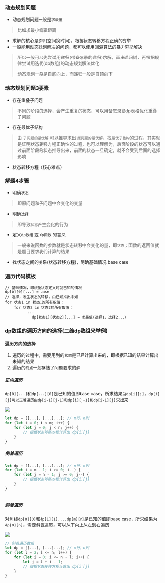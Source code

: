 ### 动态规划问题
* 动态规划问题一般是`求最值`
> 比如求最小编辑距离
* 求解的核心是`穷举`(空间换时间)，根据状态转移方程正确的穷举
* 一般能用动态规划解决的问题，都可以使用回溯算法的暴力穷举解决
>所以一般可以先尝试用递归(带备忘录的递归)求解，画出递归树，再根据规律尝试用迭代(dp数组)的动态规划解法优化
>
>动态规划一般是自底向上，而递归一般是自顶向下

### 动态规划问题3要素
* 存在重叠子问题
>不同的阶段的选择，会产生重复的状态，可以用备忘录或dp表格优化重叠子问题
* 存在最优子结构
>由 `子问题的最优解` 可以推导求出 `原问题的最优解`，找`最优⼦结构`的过程，其实就是证明状态转移⽅程正确性的过程，也可以理解为，后面阶段的状态可以通过前面阶段的状态推导出来，前面的状态一旦确定，就不会受到后面的选择影响
* 状态转移方程（核心难点）

### 解题4步骤
* 明确`状态`
>即原问题和子问题中会变化的变量
* 明确`选择`
>即导致`状态`产生变化的行为
* 定义`dp数组` 或 `dp函数` 的含义
>一般来说函数的参数就是状态转移中会变化的量，即`状态`；函数的返回值就是题目要求我们计算的结果
* 找状态之间的关系(状态转移方程)，明确基础情况 base case 


### 遍历代码模板
```
// 基础情况，即根据状态定义时就已知的情况
dp[0][0][...] = base
// 选择，发生状态的转移，由已知推出未知
for 状态1 in 状态1的所有取值：
    for 状态2 in 状态2的所有取值：
          ...
            dp[状态1][状态2][...] = 求最值(选择1，选择2...)
```

### dp数组的遍历方向的选择(⼆维dp数组来举例)

#### 遍历方向的选择
1. 遍历的过程中，需要用到的`状态`是已经计算出来的，即根据已知的结果计算出未知的结果
2. 遍历的`终点`一般存储了问题要求的`解`

##### 正向遍历

`dp[0][...]`和`dp[...][0]`是已知的值即base case，所求结果为`dp[i][j]`，`dp[i][j]可以正着遍历由dp[i-1][j-1]和dp[i][j-1]和dp[i-1][j]`求出来

![](https://gitee.com/sinkhaha/picture/raw/master/img/leetcode/%E5%8A%A8%E6%80%81%E8%A7%84%E5%88%92%E6%AD%A3%E7%9D%80%E9%81%8D%E5%8E%86drawio.png)

```javascript
let dp = [[...], [...]...]; // m行，n列
for (let i = 0; i < m; i++) {
    for (let j = 0; j < n; j++) {
        // 根据状态转移方程计算出 dp[i][j]
    }
}
```
##### 倒着遍历

```javascript
let dp = [[...], [...]...]; // m行，n列
for (let i = m - 1; i >= 0; i--) {
    for (let j = n - 1; j >= 0; j--) {
        // 根据状态转移方程计算出 dp[i][j]
    }
}
    
```
##### 斜着遍历

对角线`dp[0][0]`和`dp[1][1]....dp[m][n]`是已知的值即base case，所求结果为`dp[0][n]`，需要斜着遍历，可以从下向上从左到右遍历

![](https://gitee.com/sinkhaha/picture/raw/master/img/leetcode/%E5%80%92%E7%9D%80%E9%81%8D%E5%8E%86.png)

```javascript
// 斜着遍历数组 
let dp = [[...], [...]...]; // m行，n列
for (let l = 2; l <= n; l++) {
    for (let i = 0; i <= n - l; i++) {
        let j = l + i - 1;
        // 根据状态转移方程计算出 dp[i][j]
    } 
}
```

